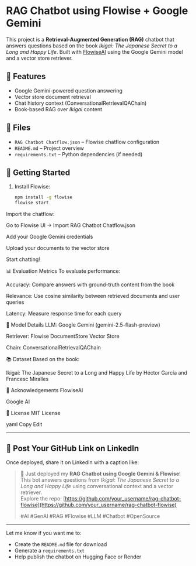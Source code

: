 # RAG Chatbot using Flowise + Google Gemini

This project is a **Retrieval-Augmented Generation (RAG)** chatbot that answers questions based on the book *Ikigai: The Japanese Secret to a Long and Happy Life*. Built with [FlowiseAI](https://github.com/FlowiseAI/Flowise) using the Google Gemini model and a vector store retriever.

## 🔧 Features

- Google Gemini-powered question answering
- Vector store document retrieval
- Chat history context (ConversationalRetrievalQAChain)
- Book-based RAG over *Ikigai* content

## 📁 Files

- `RAG Chatbot Chatflow.json` – Flowise chatflow configuration
- `README.md` – Project overview
- `requirements.txt` – Python dependencies (if needed)

## 🚀 Getting Started

1. Install Flowise:
   ```bash
   npm install -g flowise
   flowise start
Import the chatflow:

Go to Flowise UI → Import RAG Chatbot Chatflow.json

Add your Google Gemini credentials

Upload your documents to the vector store

Start chatting!

📊 Evaluation Metrics
To evaluate performance:

Accuracy: Compare answers with ground-truth content from the book

Relevance: Use cosine similarity between retrieved documents and user queries

Latency: Measure response time for each query

🧠 Model Details
LLM: Google Gemini (gemini-2.5-flash-preview)

Retriever: Flowise DocumentStore Vector Store

Chain: ConversationalRetrievalQAChain

📚 Dataset
Based on the book:

Ikigai: The Japanese Secret to a Long and Happy Life by Héctor García and Francesc Miralles

🙌 Acknowledgements
FlowiseAI

Google AI

📌 License
MIT License

yaml
Copy
Edit

---

## 🔗 Post Your GitHub Link on LinkedIn

Once deployed, share it on LinkedIn with a caption like:

> 🚀 Just deployed my **RAG Chatbot using Google Gemini & Flowise**!  
> This bot answers questions from *Ikigai: The Japanese Secret to a Long and Happy Life* using conversational context and a vector retriever.  
> Explore the repo: [https://github.com/your_username/rag-chatbot-flowise](https://github.com/your_username/rag-chatbot-flowise)  
>  
> #AI #GenAI #RAG #Flowise #LLM #Chatbot #OpenSource

---

Let me know if you want me to:
- Create the `README.md` file for download
- Generate a `requirements.txt`
- Help publish the chatbot on Hugging Face or Render

